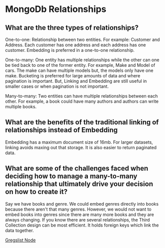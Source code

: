# MongoDb Relationships
## What are the three types of relationships?
One-to-one: Relationship between two entities. For example: Customer and Address. Each customer has one address and each address has one customer. Embedding is preferred in a one-to-one relationship.

One-to-many: One entity has multiple relationships while the other can one be tied back to one of the former entity. For example, Make and Model of cars. The make can have multiple models but, the models only have one make. Bucketing is preferred for large amounts of data and where pagination is important. But, Linking and Embedding are still useful in smaller cases or when pagination is not important.

Many-to-many: Two entities can have multiple relationships between each other. For example, a book could have many authors and authors can write multiple books. 

## What are the benefits of the traditional linking of relationships instead of Embedding
Embedding has a maximum document size of 16mb. For larger datasets, linking avoids maxing out that storage. It is also easier to return paginated data.

## What are some of the challenges faced when deciding how to manage a many-to-many relationship that ultimately drive your decision on how to create it? 
Say we have books and genre. We could embed genres directly into books because there aren't that many genres. However, we would not want to embed books into genres since there are many more books and they are always changing. If you know there are several relationships, the Third Collection design can be most efficient. It holds foreign keys which link the data together.

[Gregslist Node](https://github.com/amanda-rice/late-summer21-gregslist-node)